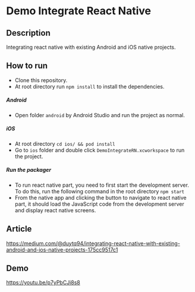 # Demo Integrate React Native

## Description
Integrating react native with existing Android and iOS native projects.

## How to run
* Clone this repository.
* At root directory run `npm install` to install the dependencies.
##### Android
* Open folder `android` by Android Studio and run the project as normal.
##### iOS
* At root directory `cd ios/ && pod install`
* Go to `ios` folder and double click `DemoIntegrateRN.xcworkspace` to run the project.
##### Run the packager
* To run react native part, you need to first start the development server. To do this, run the following command in the root directory `npm start`
* From the  native app and clicking the button to navigate to react native part, it should load the JavaScript code from the development server and display react native screens.

## Article
https://medium.com/@duytq94/integrating-react-native-with-existing-android-and-ios-native-projects-175cc9517c1

## Demo
https://youtu.be/p7yPbCJi8s8
